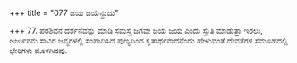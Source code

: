 +++
title = "077 ಜಯ ಜಯೆನ್ದುದು"

+++
77. ಪರಶಿವನ ದರ್ಶನವನ್ನು ಮಾಡಿ ಸಮಸ್ತ ಜಗವೇ ಜಯ ಜಯ ಎಂದು ಸ್ತುತಿ ಮಾಡುತ್ತಾ ಇರಲು, ಅರ್ಜುನನು ಸಾವಿರ ಜನ್ಮಗಳಲ್ಲಿ ಸಂಪಾದಿಸಿದ ಪುಣ್ಯದಿಂದ  ಕೃತಾರ್ಥನಾದನೆಂದು ಹೇಳುವಂತೆ ದೇವತೆಗಳ ಸಮೂಹದಲ್ಲಿ ಭೇರಿಗಳು ಮೊಳಗಿದವು.